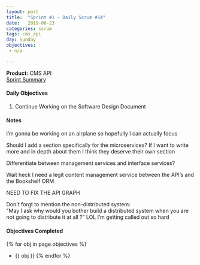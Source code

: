 ```yaml
---
layout: post
title:  "Sprint #1 - Daily Scrum #14"
date:   2019-06-23
categories: scrum
tags: cms_api
day: Sunday
objectives:
 - n/a

---
```



<b>Product:</b> CMS API  
[Sprint Summary](/blog/projects/cms-sprint-1)

#### Daily Objectives
1. Continue Working on the Software Design Document

#### Notes

I’m gonna be working on an airplane so hopefully I can actually focus

Should I add a section specifically for the microservices?  If I want to write more and in depth about them I think they deserve their own section

Differentiate between management services and interface services?

Wait heck I need a legit content management service between the API’s and the Bookshelf ORM

NEED TO FIX THE API GRAPH

Don't forgt to mention the non-distributed system:  
"May I ask why would you bother build a distributed system when you are not going to distribute it at all ?” LOL I’m getting called out so hard


#### Objectives Completed
{% for obj in page.objectives %}
* {{ obj }}
{% endfor %}

<!--#### Thoughts/Questions to Come Back To-->
<!--* Link all the Sprints in the Overview Page-->

<!-- #### Lessons Learned
* Lorem ipsum dolor sit amet, id modo summo tibique nam, ei dolorem vituperata elaboraret quo, pro blandit appareat perfecto eu.
* Lorem ipsum dolor sit amet, id modo summo tibique nam, ei dolorem vituperata elaboraret quo, pro blandit appareat perfecto eu.

#### Plans for Tomorrow
* Lorem ipsum dolor sit amet, id modo summo tibique nam, ei dolorem vituperata elaboraret quo, pro blandit appareat perfecto eu.
* Lorem ipsum dolor sit amet, id modo summo tibique nam, ei dolorem vituperata elaboraret quo, pro blandit appareat perfecto eu. -->